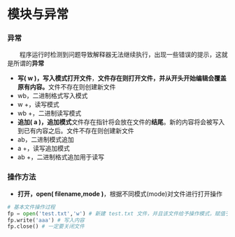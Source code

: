 # 模块与异常

### 异常
&emsp;&emsp;程序运行时检测到问题导致解释器无法继续执行，出现一些错误的提示，这就是所谓的**异常**



* **写( w )，写入模式打开文件**，**文件存在则打开文件，并从开头开始编辑会覆盖原有内容。**⽂件不存在则创建新文件
* wb，二进制格式写入模式
* w +，读写模式
* wb +，二进制读写模式
* **追加( a )，追加模式**文件存在指针将会放在文件的**结尾**。新的内容将会被写入到已有内容之后。文件不存在则创建新⽂件
* ab，二进制模式追加
* a +，读写追加模式
* ab +，二进制格式追加用于读写

### 操作方法
* **打开，open( filename,mode )**，根据不同模式(mode)对文件进行打开操作

```python
# 基本文件操作过程
fp = open('test.txt','w') # 新建 test.txt 文件，并且该文件给予操作模式，赋值于一个变量
fp.write('aaa') # 写入内容
fp.close() # 一定要关闭文件

```
